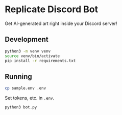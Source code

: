 # Replicate Discord Bot

Get AI-generated art right inside your Discord server!

## Development

```sh
python3 -m venv venv
source venv/bin/activate
pip install -r requirements.txt
```

## Running

```sh
cp sample.env .env
```

Set tokens, etc. in `.env`.

```sh
python3 bot.py
```
